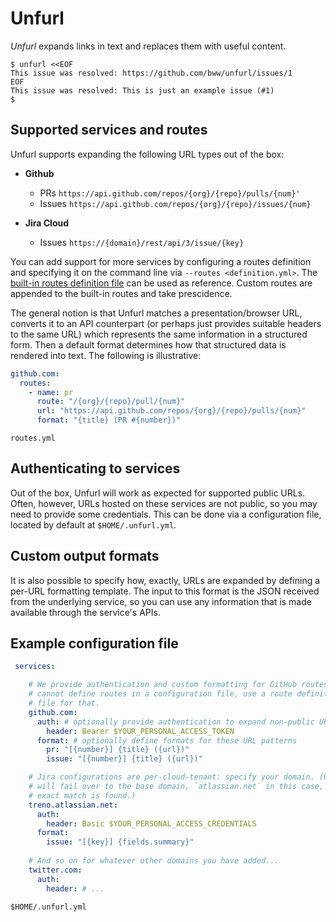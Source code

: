 # Unfurl
_Unfurl_ expands links in text and replaces them with useful content.

```
$ unfurl <<EOF
This issue was resolved: https://github.com/bww/unfurl/issues/1
EOF
This issue was resolved: This is just an example issue (#1)
$
```

## Supported services and routes
Unfurl supports expanding the following URL types out of the box:

* **Github**
    * PRs
      `https://api.github.com/repos/{org}/{repo}/pulls/{num}'`
    * Issues
      `https://api.github.com/repos/{org}/{repo}/issues/{num}`

* **Jira Cloud**
    * Issues
      `https://{domain}/rest/api/3/issue/{key}`

You can add support for more services by configuring a routes definition and specifying it on the command line via `--routes <definition.yml>`. The [built-in routes definition file](https://github.com/bww/unfurl/blob/master/conf/routes.yml) can be used as reference. Custom routes are appended to the built-in routes and take prescidence.

The general notion is that Unfurl matches a presentation/browser URL, converts it to an API counterpart (or perhaps just provides suitable headers to the same URL) which represents the same information in a structured form. Then a default format determines how that structured data is rendered into text. The following is illustrative:

```yaml
github.com:
  routes:
    - name: pr
      route: "/{org}/{repo}/pull/{num}"
      url: "https://api.github.com/repos/{org}/{repo}/pulls/{num}"
      format: "{title} (PR #{number})"
```
`routes.yml`

## Authenticating to services
Out of the box, Unfurl will work as expected for supported public URLs. Often, however, URLs hosted on these services are not public, so you may need to provide some credentials. This can be done via a configuration file, located by default at `$HOME/.unfurl.yml`.

## Custom output formats
It is also possible to specify how, exactly, URLs are expanded by defining a per-URL formatting template. The input to this format is the JSON received from the underlying service, so you can use any information that is made available through the service's APIs.

## Example configuration file

```yaml
 services:

    # We provide authentication and custom formatting for GitHub routes. You
    # cannot define routes in a configuration file, use a route definition
    # file for that.
    github.com:
      auth: # optionally provide authentication to expand non-public URLs
        header: Bearer $YOUR_PERSONAL_ACCESS_TOKEN
      format: # optionally define formats for these URL patterns
        pr: "[{number}] {title} ({url})"
        issue: "[{number}] {title} ({url})"

    # Jira configurations are per-cloud-tenant: specify your domain. (Unfurl
    # will fail over to the base domain, `atlassian.net` in this case, if no
    # exact match is found.)
    treno.atlassian.net: 
      auth:
        header: Basic $YOUR_PERSONAL_ACCESS_CREDENTIALS
      format:
        issue: "[{key}] {fields.summary}"
    
    # And so on for whatever other domains you have added...
    twitter.com:
      auth:
        header: # ...  

```
`$HOME/.unfurl.yml`

